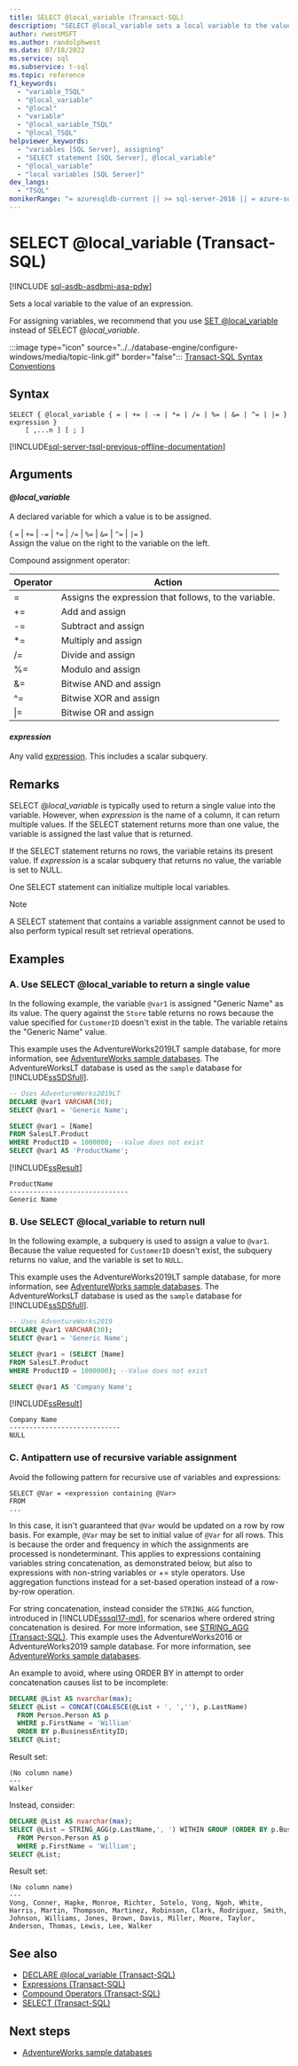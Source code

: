 ```yaml
---
title: SELECT @local_variable (Transact-SQL)
description: "SELECT @local_variable sets a local variable to the value of an expression"
author: rwestMSFT
ms.author: randolphwest
ms.date: 07/18/2022
ms.service: sql
ms.subservice: t-sql
ms.topic: reference
f1_keywords:
  - "variable_TSQL"
  - "@local_variable"
  - "@local"
  - "variable"
  - "@local_variable_TSQL"
  - "@local_TSQL"
helpviewer_keywords:
  - "variables [SQL Server], assigning"
  - "SELECT statement [SQL Server], @local_variable"
  - "@local_variable"
  - "local variables [SQL Server]"
dev_langs:
  - "TSQL"
monikerRange: "= azuresqldb-current || >= sql-server-2016 || = azure-sqldw-latest || >= sql-server-linux-2017"
---
```

# SELECT @local_variable (Transact-SQL)

[!INCLUDE [sql-asdb-asdbmi-asa-pdw](../../includes/applies-to-version/sql-asdb-asdbmi-asa.md)]

Sets a local variable to the value of an expression.

For assigning variables, we recommend that you use [SET @local_variable](../../t-sql/language-elements/set-local-variable-transact-sql.md) instead of SELECT @*local_variable*.

:::image type="icon" source="../../database-engine/configure-windows/media/topic-link.gif" border="false"::: [Transact-SQL Syntax Conventions](../../t-sql/language-elements/transact-sql-syntax-conventions-transact-sql.md)

## Syntax

```syntaxsql
SELECT { @local_variable { = | += | -= | *= | /= | %= | &= | ^= | |= } expression }
    [ ,...n ] [ ; ]
```

[!INCLUDE[sql-server-tsql-previous-offline-documentation](../../includes/sql-server-tsql-previous-offline-documentation.md)]

## Arguments

#### @*local_variable*

A declared variable for which a value is to be assigned.

{ `=` | `+=` | `-=` | `*=` | `/=` | `%=` | `&=` | `^=` | `|=` }  
Assign the value on the right to the variable on the left.

Compound assignment operator:

| Operator | Action |
| -------- | ------ |
| = | Assigns the expression that follows, to the variable. |
| += | Add and assign |
| -= | Subtract and assign |
| \*= | Multiply and assign |
| /= | Divide and assign |
| %= | Modulo and assign |
| &= | Bitwise AND and assign |
| ^= | Bitwise XOR and assign |
| \|= | Bitwise OR and assign |

#### *expression*

Any valid [expression](../../t-sql/language-elements/expressions-transact-sql.md). This includes a scalar subquery.

## Remarks

SELECT @*local_variable* is typically used to return a single value into the variable. However, when *expression* is the name of a column, it can return multiple values. If the SELECT statement returns more than one value, the variable is assigned the last value that is returned.

If the SELECT statement returns no rows, the variable retains its present value. If *expression* is a scalar subquery that returns no value, the variable is set to NULL.

One SELECT statement can initialize multiple local variables.

> [!NOTE]  
> A SELECT statement that contains a variable assignment cannot be used to also perform typical result set retrieval operations.

## Examples

### A. Use SELECT @local_variable to return a single value

In the following example, the variable `@var1` is assigned "Generic Name" as its value. The query against the `Store` table returns no rows because the value specified for `CustomerID` doesn't exist in the table. The variable retains the "Generic Name" value.

This example uses the AdventureWorks2019LT sample database, for more information, see [AdventureWorks sample databases](../../samples/adventureworks-install-configure.md). The AdventureWorksLT database is used as the `sample` database for [!INCLUDE[ssSDSfull](../../includes/sssdsfull-md.md)].

```sql
-- Uses AdventureWorks2019LT
DECLARE @var1 VARCHAR(30);
SELECT @var1 = 'Generic Name';

SELECT @var1 = [Name]
FROM SalesLT.Product
WHERE ProductID = 1000000; --Value does not exist
SELECT @var1 AS 'ProductName';
```

[!INCLUDE[ssResult](../../includes/ssresult-md.md)]

```output
ProductName
------------------------------
Generic Name
```

### B. Use SELECT @local_variable to return null

In the following example, a subquery is used to assign a value to `@var1`. Because the value requested for `CustomerID` doesn't exist, the subquery returns no value, and the variable is set to `NULL`.

This example uses the AdventureWorks2019LT sample database, for more information, see [AdventureWorks sample databases](../../samples/adventureworks-install-configure.md). The AdventureWorksLT database is used as the `sample` database for [!INCLUDE[ssSDSfull](../../includes/sssdsfull-md.md)].

```sql
-- Uses AdventureWorks2019
DECLARE @var1 VARCHAR(30);
SELECT @var1 = 'Generic Name';

SELECT @var1 = (SELECT [Name]
FROM SalesLT.Product
WHERE ProductID = 1000000); --Value does not exist

SELECT @var1 AS 'Company Name';
```

[!INCLUDE[ssResult](../../includes/ssresult-md.md)]

```output
Company Name
----------------------------
NULL
```

### C. Antipattern use of recursive variable assignment

Avoid the following pattern for recursive use of variables and expressions:

```syntaxsql
SELECT @Var = <expression containing @Var>
FROM
...
```

In this case, it isn't guaranteed that `@Var` would be updated on a row by row basis. For example, `@Var` may be set to initial value of `@Var` for all rows. This is because the order and frequency in which the assignments are processed is nondeterminant. This applies to expressions containing variables string concatenation, as demonstrated below, but also to expressions with non-string variables or += style operators. Use aggregation functions instead for a set-based operation instead of a row-by-row operation.

For string concatenation, instead consider the `STRING_AGG` function, introduced in [!INCLUDE[sssql17-md](../../includes/sssql17-md.md)], for scenarios where ordered string concatenation is desired. For more information, see [STRING_AGG (Transact-SQL)](../functions/string-agg-transact-sql.md). This example uses the AdventureWorks2016 or AdventureWorks2019 sample database. For more information, see [AdventureWorks sample databases](../../samples/adventureworks-install-configure.md).

An example to avoid, where using ORDER BY in attempt to order concatenation causes list to be incomplete:

```sql
DECLARE @List AS nvarchar(max);
SELECT @List = CONCAT(COALESCE(@List + ', ',''), p.LastName)
  FROM Person.Person AS p
  WHERE p.FirstName = 'William'
  ORDER BY p.BusinessEntityID;
SELECT @List;
```

Result set:

```output
(No column name)
---
Walker
```

Instead, consider:

```sql
DECLARE @List AS nvarchar(max);
SELECT @List = STRING_AGG(p.LastName,', ') WITHIN GROUP (ORDER BY p.BusinessEntityID)
  FROM Person.Person AS p
  WHERE p.FirstName = 'William';
SELECT @List;
```

Result set:

```output
(No column name)
---
Vong, Conner, Hapke, Monroe, Richter, Sotelo, Vong, Ngoh, White, Harris, Martin, Thompson, Martinez, Robinson, Clark, Rodriguez, Smith, Johnson, Williams, Jones, Brown, Davis, Miller, Moore, Taylor, Anderson, Thomas, Lewis, Lee, Walker
```

## See also

- [DECLARE @local_variable &#40;Transact-SQL&#41;](../../t-sql/language-elements/declare-local-variable-transact-sql.md)
- [Expressions &#40;Transact-SQL&#41;](../../t-sql/language-elements/expressions-transact-sql.md)
- [Compound Operators &#40;Transact-SQL&#41;](../../t-sql/language-elements/compound-operators-transact-sql.md)
- [SELECT &#40;Transact-SQL&#41;](../../t-sql/queries/select-transact-sql.md)

## Next steps

- [AdventureWorks sample databases](../../samples/adventureworks-install-configure.md)
